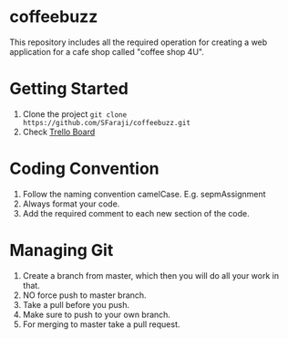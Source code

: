 # coffeebuzz
This repository includes all the required operation for creating a web application for a cafe shop called "coffee shop 4U".

# Getting Started
1. Clone the project ```git clone https://github.com/SFaraji/coffeebuzz.git```
2. Check [Trello Board](https://trello.com/b/M33NhgOz/coffeebuzz-project)

# Coding Convention
1. Follow the naming convention camelCase. E.g. sepmAssignment
2. Always format your code.
3. Add the required comment to each new section of the code.

# Managing Git
1. Create a branch from master, which then you will do all your work in that. 
2. NO force push to master branch.
2. Take a pull before you push.
3. Make sure to push to your own branch.
4. For merging to master take a pull request.
